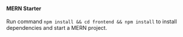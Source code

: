 #### MERN Starter
Run command `npm install && cd frontend && npm install` to install dependencies and start a MERN project.
